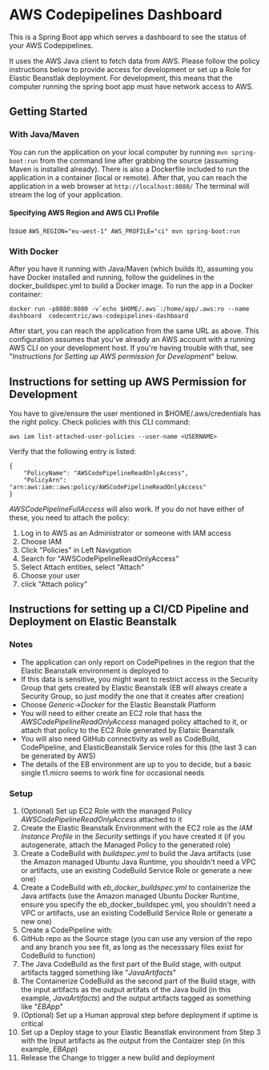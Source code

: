 # AWS Codepipelines Dashboard

This is a Spring Boot app which serves a dashboard to see the status of your AWS Codepipelines.

It uses the AWS Java client to fetch data from AWS. Please follow the policy instructions below to provide access for development or set up a Role for Elastic Beanstlak deployment. For development, this means that the computer running the spring boot app must have network access to AWS.


## Getting Started 
### With Java/Maven
You can run the application on your local computer by running `mvn spring-boot:run` from the command line after grabbing the source (assuming Maven is installed already). There is also a Dockerfile included to run the application in a container (local or remote).
After that, you can reach the application in a web browser at
```http://localhost:8080/```
The terminal will stream the log of your application.

#### Specifying AWS Region and AWS CLI Profile
Issue ```AWS_REGION="eu-west-1" AWS_PROFILE="ci" mvn spring-boot:run```

### With Docker
After you have it running with Java/Maven (which builds it), assuming you have Docker installed and running, follow the guidelines in the docker_buildspec.yml to build a Docker image.  To run the app in a Docker container:
```
docker run -p8080:8080 -v`echo $HOME/.aws`:/home/app/.aws:ro --name dashboard  codecentric/aws-codepipelines-dashboard
```
After start, you can reach the application from the same URL as above.  This configuration assumes that you've already an AWS account with a running AWS CLI on your development host.  If you're having trouble with that, see "_Instructions for Setting up AWS permission for Development_" below.


## Instructions for setting up AWS Permission for Development
You have to give/ensure the user mentioned in $HOME/.aws/credentials has the right policy. Check policies with this CLI command:
```
aws iam list-attached-user-policies --user-name <USERNAME>
```
Verify that the following entry is listed:
```
{
    "PolicyName": "AWSCodePipelineReadOnlyAccess", 
    "PolicyArn": "arn:aws:iam::aws:policy/AWSCodePipelineReadOnlyAccess"
}
```
_AWSCodePipelineFullAccess_ will also work.  If you do not have either of these, you need to attach the policy:
1. Log in to AWS as an Administrator or someone with IAM access
2. Choose IAM
3. Click "Policies" in Left Navigation
4. Search for "AWSCodePipelineReadOnlyAccess"
5. Select Attach entities, select "Attach"
6. Choose your user
7. click "Attach policy"


## Instructions for setting up a CI/CD Pipeline and Deployment on Elastic Beanstalk ##
### Notes
* The application can only report on CodePipelines in the region that the Elastic Beanstalk environment is deployed to
* If this data is sensitive, you might want to restrict access in the Security Group that gets created by Elastic Beanstalk (EB will always create a Security Group, so just modify the one that it creates after creation)
* Choose *Generic*->*Docker* for the Elastic Beanstalk Platform
* You will need to either create an EC2 role that hass the _AWSCodePipelineReadOnlyAccess_ managed policy attached to it, or attach that policy to the EC2 Role generated by Elatsic Beanstalk
* You will also need GitHub connectivity as well as CodeBuild, CodePipeline, and ElasticBeanstalk Service roles for this (the last 3 can be generated by AWS)
* The details of the EB environment are up to you to decide, but a basic single t1.micro seems to work fine for occasional needs

### Setup
1. (Optional) Set up EC2 Role with the managed Policy _AWSCodePipelineReadOnlyAccess_ attached to it
2. Create the Elastic Beanstalk Environment with the EC2 role as the _IAM Instance Profile_ in the *Security* settings if you have created it (if you autogenerate, attach the Managed Policy to the generated role)
3. Create a CodeBuild with *_buildspec.yml_* to build the Java artifacts  (use the Amazon managed Ubuntu Java Runtime, you shouldn't need a VPC or artifacts, use an existing CodeBuild Service Role or generate a new one)
4. Create a CodeBuild with *_eb_docker_buildspec.yml_* to containerize the Java artifacts (use the Amazon managed Ubuntu Docker Runtime, ensure you specify the eb_docker_buildspec.yml, you shouldn't need a VPC or artifacts, use an existing CodeBuild Service Role or generate a new one)
5. Create a CodePipeline with:
  1. GitHub repo as the Source stage (you can use any version of the repo and any branch you see fit, as long as the necesssary files exist for CodeBuild to function)
  2. The Java CodeBuild as the first part of the Build stage, with output artifacts tagged something like "_JavaArtifacts_"
  3. The Containerize CodeBuild as the second part of the Build stage, with the input artifacts as the output artifats of the Java build (in this example, _JavaArtifacts_) and the output artifacts tagged as something like "_EBApp_"
  4. (Optional) Set up a Human approval step before deployment if uptime is critical
  5. Set up a Deploy stage to your Elastic Beanstlak environment from Step 3 with the Input artifacts as the output from the Contaizer step (in this example, _EBApp_)
6. Release the Change to trigger a new build and deployment
